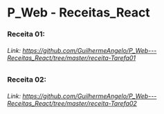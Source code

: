 # P_Web - Receitas_React

### Receita 01:
###### Link: <https://github.com/GuilhermeAngelo/P_Web---Receitas_React/tree/master/receita-Tarefa01>

### Receita 02:
###### Link: <https://github.com/GuilhermeAngelo/P_Web---Receitas_React/tree/master/receita-Tarefa02>
